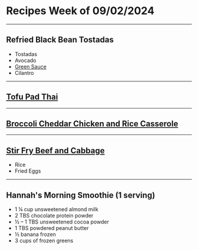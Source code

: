 # Recipes Week of 09/02/2024

---

## Refried Black Bean Tostadas
- Tostadas
- Avocado
- [Green Sauce](./acapulcoGreenSalsa.md)
- Cilantro

---

## [Tofu Pad Thai](./padthai.md)

---

## [Broccoli Cheddar Chicken and Rice Casserole](./BroccoliCheddarChickenAndRice.md)

---

## [Stir Fry Beef and Cabbage](https://www.budgetbytes.com/wprm_print/beef-and-cabbage-stir-fry)

- Rice
- Fried Eggs


---

## Hannah's Morning Smoothie (1 serving)

- 1 ¼ cup unsweetened almond milk
- 2 TBS chocolate protein powder
- ½ – 1 TBS unsweetened cocoa powder
- 1 TBS powdered peanut butter
- ½ banana frozen
- 3 cups of frozen greens